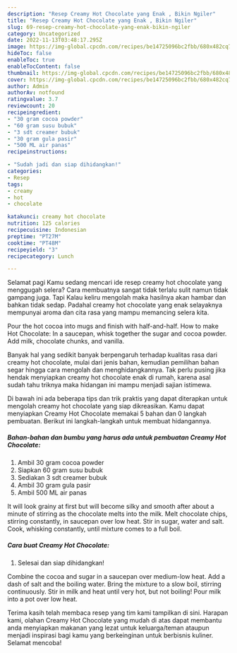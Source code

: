 ```yaml
---
description: "Resep Creamy Hot Chocolate yang Enak , Bikin Ngiler"
title: "Resep Creamy Hot Chocolate yang Enak , Bikin Ngiler"
slug: 69-resep-creamy-hot-chocolate-yang-enak-bikin-ngiler
category: Uncategorized
date: 2022-11-13T03:48:17.295Z
image: https://img-global.cpcdn.com/recipes/be14725096bc2fbb/680x482cq70/creamy-hot-chocolate-foto-resep-utama.jpg
hideToc: false
enableToc: true
enableTocContent: false
thumbnail: https://img-global.cpcdn.com/recipes/be14725096bc2fbb/680x482cq70/creamy-hot-chocolate-foto-resep-utama.jpg
cover: https://img-global.cpcdn.com/recipes/be14725096bc2fbb/680x482cq70/creamy-hot-chocolate-foto-resep-utama.jpg
author: Admin
authorAv: notfound
ratingvalue: 3.7
reviewcount: 20
recipeingredient:
- "30 gram cocoa powder"
- "60 gram susu bubuk"
- "3 sdt creamer bubuk"
- "30 gram gula pasir"
- "500 ML air panas"
recipeinstructions:

- "Sudah jadi dan siap dihidangkan!"
categories:
- Resep
tags:
- creamy
- hot
- chocolate

katakunci: creamy hot chocolate 
nutrition: 125 calories
recipecuisine: Indonesian
preptime: "PT27M"
cooktime: "PT48M"
recipeyield: "3"
recipecategory: Lunch

---
```



Selamat pagi Kamu sedang mencari ide resep creamy hot chocolate yang menggugah selera? Cara membuatnya sangat tidak terlalu sulit namun tidak gampang juga. Tapi Kalau keliru mengolah maka hasilnya akan hambar dan bahkan tidak sedap. Padahal creamy hot chocolate yang enak selayaknya mempunyai aroma dan cita rasa yang mampu memancing selera kita.


Pour the hot cocoa into mugs and finish with half-and-half. How to make Hot Chocolate: In a saucepan, whisk together the sugar and cocoa powder. Add milk, chocolate chunks, and vanilla.

Banyak hal yang sedikit banyak berpengaruh terhadap kualitas rasa dari creamy hot chocolate, mulai dari jenis bahan, kemudian pemilihan bahan segar hingga cara mengolah dan menghidangkannya. Tak perlu pusing jika hendak menyiapkan creamy hot chocolate enak di rumah, karena asal sudah tahu triknya maka hidangan ini mampu menjadi sajian istimewa.


Di bawah ini ada beberapa tips dan trik praktis yang dapat diterapkan untuk mengolah creamy hot chocolate yang siap dikreasikan. Kamu dapat menyiapkan Creamy Hot Chocolate memakai 5 bahan dan 0 langkah pembuatan. Berikut ini langkah-langkah untuk membuat hidangannya.

<!--inarticleads1-->

##### Bahan-bahan dan bumbu yang harus ada untuk pembuatan Creamy Hot Chocolate:

1. Ambil 30 gram cocoa powder
1. Siapkan 60 gram susu bubuk
1. Sediakan 3 sdt creamer bubuk
1. Ambil 30 gram gula pasir
1. Ambil 500 ML air panas


It will look grainy at first but will become silky and smooth after about a minute of stirring as the chocolate melts into the milk. Melt chocolate chips, stirring constantly, in saucepan over low heat. Stir in sugar, water and salt. Cook, whisking constantly, until mixture comes to a full boil. 

<!--inarticleads2-->

##### Cara buat Creamy Hot Chocolate:


1. Selesai dan siap dihidangkan!

Combine the cocoa and sugar in a saucepan over medium-low heat. Add a dash of salt and the boiling water. Bring the mixture to a slow boil, stirring continuously. Stir in milk and heat until very hot, but not boiling! Pour milk into a pot over low heat. 

Terima kasih telah membaca resep yang tim kami tampilkan di sini. Harapan kami, olahan Creamy Hot Chocolate yang mudah di atas dapat membantu anda menyiapkan makanan yang lezat untuk keluarga/teman ataupun menjadi inspirasi bagi kamu yang berkeinginan untuk berbisnis kuliner. Selamat mencoba!

